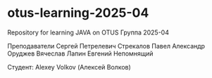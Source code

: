 # otus-learning-2025-04
Repository for learning JAVA on OTUS
Группа 2025-04

Преподаватели
Сергей Петрелевич
Стрекалов Павел
Александр Оруджев
Вячеслав Лапин
Евгений Непомнящий

Студент:
Alexey Volkov (Алексей Волков)
